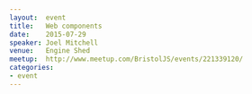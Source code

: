 ```yaml
---
layout:  event
title:   Web components
date:    2015-07-29
speaker: Joel Mitchell
venue:   Engine Shed
meetup:  http://www.meetup.com/BristolJS/events/221339120/
categories:
- event
---
```

